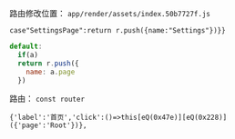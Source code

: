 路由修改位置： `app/render/assets/index.50b7727f.js`

`case"SettingsPage":return r.push({name:"Settings"})}}`
```javascript
default:
  if(a)
  return r.push({
    name: a.page
  })
```

路由：
`const router`

`{'label':'首页','click':()=>this[eQ(0x47e)][eQ(0x228)]({'page':'Root'})},`